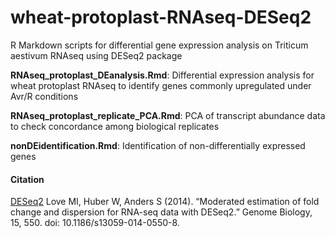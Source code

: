 # wheat-protoplast-RNAseq-DESeq2
R Markdown scripts for differential gene expression analysis on Triticum aestivum RNAseq using DESeq2 package

**RNAseq_protoplast_DEanalysis.Rmd**: Differential expression analysis for wheat protoplast RNAseq to identify genes commonly upregulated under Avr/R conditions

**RNAseq_protoplast_replicate_PCA.Rmd**: PCA of transcript abundance data to check concordance among biological replicates

**nonDEidentification.Rmd**: Identification of non-differentially expressed genes

#### Citation
[DESeq2](http://bioconductor.org/packages/devel/bioc/vignettes/DESeq2/inst/doc/DESeq2.html)
Love MI, Huber W, Anders S (2014). “Moderated estimation of fold change and dispersion for RNA-seq data with DESeq2.” Genome Biology, 15, 550. doi: 10.1186/s13059-014-0550-8.
